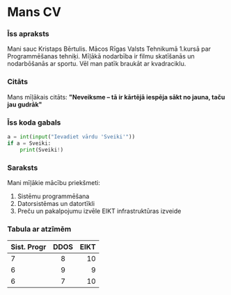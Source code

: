 # Mans CV

### Īss apraksts
 Mani sauc Kristaps Bērtulis. Mācos Rīgas Valsts Tehnikumā 1.kursā par Programmēšanas tehniķi. Mīļākā nodarbība ir filmu skatīšanās un nodarbōšanās ar sportu. Vēl man patīk braukāt ar kvadraciklu.

### Citāts
 Mans mīļākais citāts: **"Neveiksme – tā ir kārtējā iespēja sākt no jauna, taču jau gudrāk"**

### Īss koda gabals
```python
a = int(input("Ievadiet vārdu 'Sveiki'"))
if a = Sveiki:
    print(Sveiki!)
```
### Saraksts
Mani mīļākie mācību priekšmeti:
1. Sistēmu programmēšana
2. Datorsistēmas un datortīkli 
3. Preču un pakalpojumu izvēle EIKT infrastruktūras izveide

### Tabula ar atzīmēm
| Sist. Progr        | DDOS                | EIKT  |
| -------------      |:-------------:      | -----:|
|        7           |           8         |   10  |
|        6           |           9         |    9  |
|        6           |           7         |   10  |